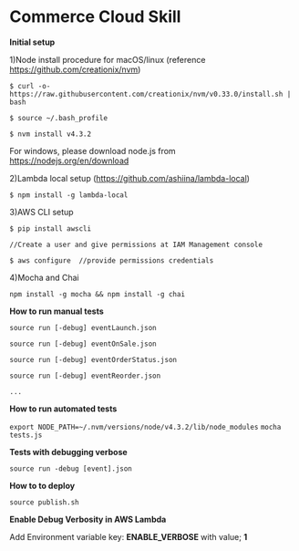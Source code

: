 # Commerce Cloud Skill

**Initial setup**

1)Node install procedure for macOS/linux (reference https://github.com/creationix/nvm)
  
  `$ curl -o- https://raw.githubusercontent.com/creationix/nvm/v0.33.0/install.sh | bash`
  
  `$ source ~/.bash_profile`
  
  `$ nvm install v4.3.2`

  For windows, please download node.js from https://nodejs.org/en/download

2)Lambda local setup (https://github.com/ashiina/lambda-local)
  
  `$ npm install -g lambda-local`

3)AWS CLI setup
  
  `$ pip install awscli`
  
  `//Create a user and give permissions at IAM Management console`
  
  `$ aws configure  //provide permissions credentials`
  
4)Mocha and Chai

  `npm install -g mocha && npm install -g chai`


**How to run manual tests**

`source run [-debug] eventLaunch.json`

`source run [-debug] eventOnSale.json`

`source run [-debug] eventOrderStatus.json`

`source run [-debug] eventReorder.json`

`...`

**How to run automated tests**

 `export NODE_PATH=~/.nvm/versions/node/v4.3.2/lib/node_modules`
 `mocha tests.js`

**Tests with debugging verbose**

`source run -debug [event].json`

**How to to deploy**

`source publish.sh`

**Enable Debug Verbosity in AWS Lambda**

Add Environment variable key: __ENABLE_VERBOSE__ with value; __1__